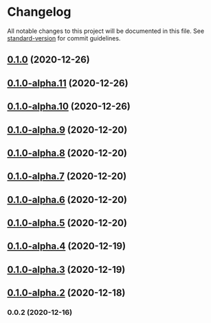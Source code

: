 # Changelog

All notable changes to this project will be documented in this file. See [standard-version](https://github.com/conventional-changelog/standard-version) for commit guidelines.

## [0.1.0](https://github.com/adurc/core/compare/v0.1.0-alpha.11...v0.1.0) (2020-12-26)

## [0.1.0-alpha.11](https://github.com/adurc/core/compare/v0.1.0-alpha.10...v0.1.0-alpha.11) (2020-12-26)

## [0.1.0-alpha.10](https://github.com/adurc/core/compare/v0.1.0-alpha.9...v0.1.0-alpha.10) (2020-12-26)

## [0.1.0-alpha.9](https://github.com/adurc/core/compare/v0.1.0-alpha.8...v0.1.0-alpha.9) (2020-12-20)

## [0.1.0-alpha.8](https://github.com/adurc/core/compare/v0.1.0-alpha.7...v0.1.0-alpha.8) (2020-12-20)

## [0.1.0-alpha.7](https://github.com/adurc/core/compare/v0.1.0-alpha.6...v0.1.0-alpha.7) (2020-12-20)

## [0.1.0-alpha.6](https://github.com/adurc/core/compare/v0.1.0-alpha.5...v0.1.0-alpha.6) (2020-12-20)

## [0.1.0-alpha.5](https://github.com/adurc/core/compare/v0.1.0-alpha.4...v0.1.0-alpha.5) (2020-12-20)

## [0.1.0-alpha.4](https://github.com/adurc/core/compare/v0.1.0-alpha.3...v0.1.0-alpha.4) (2020-12-19)

## [0.1.0-alpha.3](https://github.com/adurc/core/compare/v0.1.0-alpha.2...v0.1.0-alpha.3) (2020-12-19)

## [0.1.0-alpha.2](https://github.com/adurc/core/compare/v0.0.2...v0.1.0-alpha.2) (2020-12-18)

### 0.0.2 (2020-12-16)
